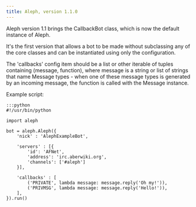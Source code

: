 ```yaml
---
title: Aleph, version 1.1.0
---
```


Aleph version 1.1 brings the CallbackBot class, which is now the default instance of Aleph.

It's the first version that allows a bot to be made without subclassing any of the core classes and can be instantiated using only the configuration.

The 'callbacks' config item should be a list or other iterable of tuples containing (message, function), where message is a string or list of strings that name Message types - when one of these message types is generated by an incoming message, the function is called with the Message instance.

Example script:

    :::python
    #!/usr/bin/python

    import aleph

    bot = aleph.Aleph({
        'nick' : 'AlephExampleBot',

        'servers' : [{
            'id': 'AFNet',
            'address': 'irc.aberwiki.org',
            'channels': ['#aleph']
        }],

        'callbacks' : [
            ('PRIVATE', lambda message: message.reply('Oh my!')),
            ('PRIVMSG', lambda message: message.reply('Hello!')),
        ],
    }).run()
